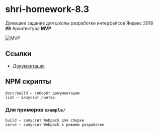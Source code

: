 # shri-homework-8.3
Домашее задание для школы разработки интерфейсов Яндекс 2018   
**#8** Архитектура **MVP**

![MVP](https://image.ibb.co/kSwxKn/09e5956a8a6a4c9697150a31cb1ac6ab_copy.png)

## Ссылки
* [Документация](https://nazarov-mi.github.io/shri-homework-8.3/)

## NPM скрипты
```
docs:build — соберёт документацию
lint — запустит линтер
```
### Для примеров `example/`
```
build — запустит Webpack для сборки
serve — запустит Webpack в режими разработки
```